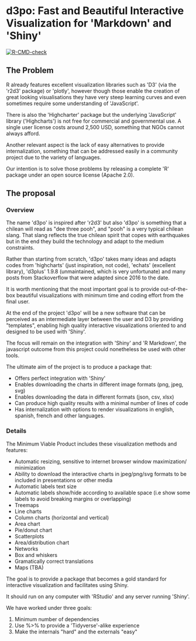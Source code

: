 # d3po: Fast and Beautiful Interactive Visualization for 'Markdown' and 'Shiny'

<!-- badges: start -->
[![R-CMD-check](https://github.com/pachadotdev/d3po/workflows/R-CMD-check/badge.svg)](https://github.com/pachadotdev/d3po/actions)
<!-- badges: end -->
  
## The Problem

R already features excellent visualization libraries such as 'D3' (via the 
'r2d3' package) or 'plotly', however though those enable the creation of great 
looking visualisations they have very steep learning curves and even sometimes 
require some understanding of 'JavaScript'. 

There is also the 'Highcharter' package but the underlying 'JavaScript' library 
('Highcharts') is not free for commercial and governmental use. A single user 
license costs around 2,500 USD, something that NGOs cannot always afford.

Another relevant aspect is the lack of easy alternatives to provide 
internalization, something that can be addressed easily in a community project 
due to the variety of languages.

Our intention is to solve those problems by releasing a complete 'R' package 
under an open source license (Apache 2.0).

## The proposal

### Overview

The name 'd3po' is inspired after 'r2d3' but also 'd3po' is something that a 
chilean will read as "dee three pooh", and "pooh" is a very typical chilean 
slang. That slang reflects the true chilean spirit that copes with earthquakes 
but in the end they build the technology and adapt to the medium constraints.

Rather than starting from scratch, 'd3po' takes many ideas and adapts codes 
from 'highcharts' (just inspiration, not code), 'echats' (excellent library), 
'd3plus' 1.9.8 (unmaintained, which is very unfortunate) and many posts from
Stackoverflow that were adapted since 2016 to the date.

It is worth mentioning that the most important goal is to provide out-of-the-box
beautiful visualizations with minimum time and coding effort from the final 
user.

At the end of the project 'd3po' will be a new software that can be perceived as 
an intermediate layer between the user and D3 by providing "templates", 
enabling high quality interactive visualizations oriented to and designed to be 
used with 'Shiny'.

The focus will remain on the integration with 'Shiny' and 'R Markdown', the 
javascript outcome from this project could nonetheless be used with other tools.

The ultimate aim of the project is to produce a package that:

* Offers perfect integration with 'Shiny'
* Enables downloading the charts in different image formats (png, jpeg, svg)
* Enables downloading the data in different formats (json, csv, xlsx)
* Can produce high quality results with a minimal number of lines of code
* Has internalization with options to render visualizations in english, spanish,
  french and other languages.

### Details
  
The Minimum Viable Product includes these visualization methods and features:

* Automatic resizing, sensitive to internet browser window maximization/
  minimization
* Ability to download the interactive charts in jpeg/png/svg formats to be 
  included in presentations or other media
* Automatic labels text size
* Automatic labels show/hide according to available space (i.e show some labels 
  to avoid breaking margins or overlapping)
* Treemaps
* Line charts
* Column charts (horizontal and vertical)
* Area chart
* Pie/donut chart
* Scatterplots
* Area/distribution chart
* Networks
* Box and whiskers
* Gramatically correct translations
* Maps (TBA)

The goal is to provide a package that becomes a gold standard for interactive 
visualization and facilitates using Shiny.

It should run on any computer with 'RStudio' and any server running 'Shiny'.

We have worked under three goals:

1. Minimum number of dependencies
2. Use %>% to provide a 'Tidyverse'-alike experience
3. Make the internals "hard" and the externals "easy"
